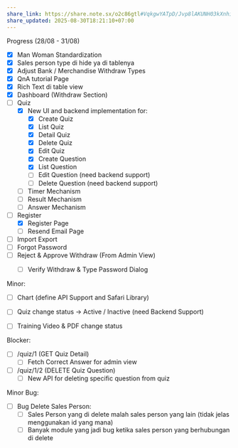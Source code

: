 ```yaml
---
share_link: https://share.note.sx/o2c86gtl#VqkgwYATpD/Jvp8lAKUNH03kXnhiH8ILwsXABZ1wJNM
share_updated: 2025-08-30T18:21:10+07:00
---
```

Progress (28/08 - 31/08)
- [x] Man Woman Standardization
- [x] Sales person type di hide ya di tablenya
- [x] Adjust Bank / Merchandise Withdraw Types
- [x] QnA tutorial Page
- [x] Rich Text di table view
- [x] Dashboard (Withdraw Section)
- [ ] Quiz
	- [x] New UI and backend implementation for:
		- [x] Create Quiz
		- [x] List Quiz
		- [x] Detail Quiz
		- [x] Delete Quiz
		- [x] Edit Quiz
		- [x] Create Question
		- [x] List Question
		- [ ] Edit Question (need backend support)
		- [ ] Delete Question (need backend support)
	- [ ] Timer Mechanism
	- [ ] Result Mechanism     
	- [ ] Answer Mechanism
- [ ] Register
	- [x] Register Page
	- [ ] Resend Email Page
- [ ] Import Export
- [ ] Forgot Password
- [ ] Reject & Approve Withdraw (From Admin View)
	- [ ] Verify Withdraw & Type Password Dialog


Minor:
- [ ] Chart (define API Support and Safari Library)
- [ ] Quiz change status → Active / Inactive (need Backend Support)
- [ ] Training Video & PDF change status


Blocker:
- [ ] /quiz/1 (GET Quiz Detail)
	- [ ] Fetch Correct Answer for admin view
- [ ] /quiz/1/2 (DELETE Quiz Question)
	- [ ] New API for deleting specific question from quiz

Minor Bug:
- [ ] Bug Delete Sales Person: 
	- [ ] Sales Person yang di delete malah sales person yang lain (tidak jelas menggunakan id yang mana)
	- [ ] Banyak module yang jadi bug ketika sales person yang berhubungan di delete 